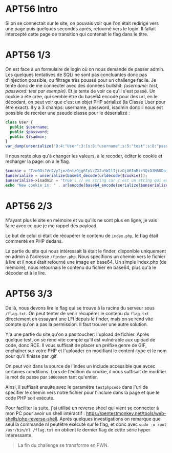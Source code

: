 # APT56 Intro

Si on se connectait sur le site, on pouvais voir que l'on était redirigé vers une page puis quelques secondes après, retourné vers le login. Il fallait intercepté cette page de transition qui contenait le flag dans le titre.

# APT56 1/3

On est face à un formulaire de login où on nous demande de passer admin. Les quelques tentatives de SQLi ne sont pas concluantes donc pas d'injection possible, ou filtrage très poussé pour un challenge facile. Je tente donc de me connecter avec des données bullshit: *(username: test, password: test par exemple)*. Et je tente de voir ce qu'il s'est passé. Un cookie a été crée, qui semble être du base64 encodé pour des url, en le décodant, on peut voir que c'est un objet PHP sérializé (la Classe User pour être exact). Il y a 3 champs: username, password, isadmin donc il nous est possible de recréer une pseudo classe pour le déserializé : 
```php
class User {
  public $username;
  public $password;
  public $isadmin;
}
var_dump(unserialize('O:4:"User":3:{s:8:"username";s:5:"test";s:8:"password";s:5:"test";s:7:"isadmin";s:5:"false";}'));
```
Il nous reste plus qu'à changer les valeurs, à le recoder, éditer le cookie et recharger la page: on a le flag.
```php
$cookie = "Tzo0OiJVc2VyIjozOntzOjg6InVzZXJuYW1lIjtzOjU6InRlc3QiO3M6ODoicGFzc3dvcmQiO3M6NToidGVzdCI7czo3OiJpc2FkbWluIjtzOjU6ImZhbHNlIjt9";
$unserialize = unserialize(base64_decode(urldecode($cookie)));
$unserialize->isadmin = 'true'; // en string car c'est un string qui est attendu
echo "New cookie is: " . urlencode(base64_encode(serialize($unserialize))); 
```

# APT56 2/3

N'ayant plus le site en mémoire et vu qu'ils ne sont plus en ligne, je vais faire avec ce que je me rappel des payload.  

Le but de celui ci était de récupérer le contenu de ``index.php``, le flag était commenté en PHP dedans.   

La partie du site qui nous intéressait là était le finder, disponible uniquement en admin à l'adresse ``/finder.php``. Nous spécifions un chemin vers le fichier à lire et il nous était retourné une image en base64. Un simple index.php (de mémoire), nous retournais le contenu du fichier en base64, plus qu'à le décoder et à le lire.

# APT56 3/3

De là, nous devons lire le flag qui se trouve à la racine du serveur sous ``/flag.txt``.
On peut tenter de venir récupérer le contenu du ``flag.txt`` directement en essayant une LFI depuis le finder, mais on se rend vite compte qu'on a pas la permission. Il faut trouver une autre solution.  

Y'a une partie du site qu'on a pas toucher: l'upload de fichier. Après quelque test, on se rend vite compte qu'il est vulnérable aux upload de code, donc RCE. Il vous suffisait de placer un préfixe genre de GIF, enchaîner sur votre PHP et l'uploader en modifiant le content-type et le nom pour qu'il finisse par .gif. 

On peut voir dans la source de l'index un include accessible que avcec certaines conditions. Lors de l'édition du cookie, il nous suffisait de modifier le mot de passe par ``500000``en tant qu'entier.  

Ainsi, il suffisait ensuite avec le paramètre ``testphpcode`` dans l'url de spécifier le chemin vers notre fichier pour l'inclure dans la page et que le code PHP soit exécuté.

Pour faciliter la suite, j'ai utilisé un reverse sheel qui vient se connecter à mon PC pour avoir un shell intéractif : https://pentestmonkey.net/tools/web-shells/php-reverse-shell.
Après quelques investigations on remarque que seul la commande nl peutêtre exécuté sur le flag, et donc avec ``sudo -u root /usr/bin/nl /flag.txt`` on obtient le dernier flag de cette série hyper intéressante.

> La fin du challenge se transforme en PWN.
